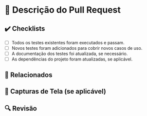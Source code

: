 # 📝 Descrição do Pull Request

<!-- Descreva as alterações feitas no código de automação de testes. Inclua detalhes sobre o que foi implementado, corrigido ou alterado. -->

## ✔️ Checklists

- [ ] Todos os testes existentes foram executados e passam.
- [ ] Novos testes foram adicionados para cobrir novos casos de uso.
- [ ] A documentação dos testes foi atualizada, se necessário.
- [ ] As dependências do projeto foram atualizadas, se aplicável.

## 🔗 Relacionados

<!-- Se este PR estiver relacionado a um caso, referencie aqui. Ex: Caso #1234 -->

## 📸 Capturas de Tela (se aplicável)

<!-- Se este PR inclui alterações que afetam a interface do usuário, adicione capturas de tela para referência. -->

## 🔍 Revisão

<!-- Adicione aqui qualquer informação adicional que o revisor deva saber. -->
